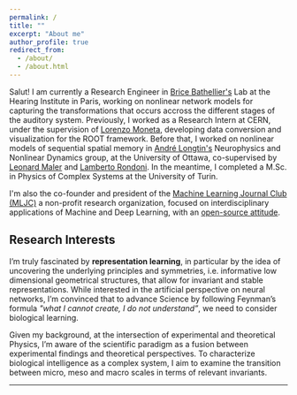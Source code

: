 ```yaml
---
permalink: /
title: ""
excerpt: "About me"
author_profile: true
redirect_from: 
  - /about/
  - /about.html
---
```


Salut! I am currently a Research Engineer in [Brice Bathellier's](https://www.bathellier-lab.org/people/Brice) Lab at the Hearing Institute in Paris, working on nonlinear network models for capturing the transformations that occurs accross the different stages of the auditory system. Previously, I worked as a Research Intern at CERN, under the supervision of [Lorenzo Moneta](https://root.cern/about/team/#Lorenzo%20Moneta), developing data conversion and visualization for the ROOT framework. Before that, I worked on nonlinear models of sequential spatial memory in [André Longtin's](https://mysite.science.uottawa.ca/alongtin/) Neurophysics and Nonlinear Dynamics group, at the University of Ottawa, co-supervised by [Leonard Maler](https://www.uottawa.ca/brain/people/maler-leonard) and [Lamberto Rondoni](~). In the meantime, I completed a M.Sc. in Physics of Complex Systems at the University of Turin. 


I'm also the co-founder and president of the [Machine Learning Journal Club (MLJC)](https://www.mljc.it) a non-profit research organization, focused on interdisciplinary applications of Machine and Deep Learning, with an [open-source attitude](https://github.com/MachineLearningJournalClub). 

## Research Interests


I’m truly fascinated by **representation learning**, in particular by the idea of uncovering the underlying principles and symmetries, i.e. informative low dimensional geometrical structures, that allow for invariant and stable representations. While interested in the artificial perspective on neural networks, I’m convinced that to advance Science by following Feynman’s formula *"what I cannot create, I do not understand”*, we need to consider biological learning.

Given my background, at the intersection of experimental and theoretical Physics, I’m aware of the scientific paradigm as a fusion between experimental findings and theoretical perspectives. To characterize biological intelligence as a complex system, I aim to examine the transition between micro, meso and macro scales in terms of relevant invariants. 



--- 


